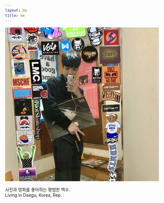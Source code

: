 ```yaml
---
layout: me
title: me
---
```



![img](/me/me.jpg)

사진과 영화를 좋아하는 평범한 백수.  
Living in Daegu, Korea, Rep.